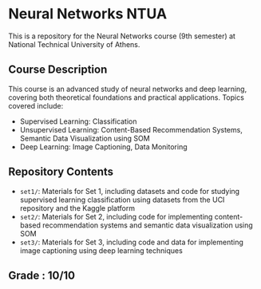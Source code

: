 # Neural Networks NTUA

This is a repository for the Neural Networks course (9th semester) at National Technical University of Athens.

## Course Description

This course is an advanced study of neural networks and deep learning, covering both theoretical foundations and practical applications. Topics covered include:

- Supervised Learning: Classification
- Unsupervised Learning: Content-Based Recommendation Systems, Semantic Data Visualization using SOM
- Deep Learning: Image Captioning, Data Monitoring

## Repository Contents

- `set1/`: Materials for Set 1, including datasets and code for studying supervised learning classification using datasets from the UCI repository and the Kaggle platform
- `set2/`: Materials for Set 2, including code for implementing content-based recommendation systems and semantic data visualization using SOM
- `set3/`: Materials for Set 3, including code and data for implementing image captioning using deep learning techniques

## Grade : 10/10
